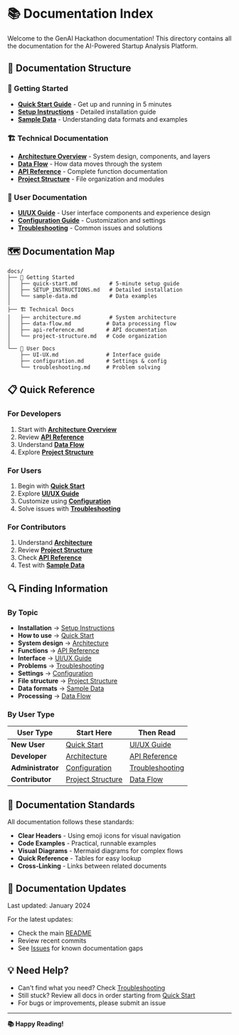 # 📚 Documentation Index

Welcome to the GenAI Hackathon documentation! This directory contains all the documentation for the AI-Powered Startup Analysis Platform.

## 📖 Documentation Structure

### 🚀 Getting Started
- **[Quick Start Guide](./quick-start.md)** - Get up and running in 5 minutes
- **[Setup Instructions](./SETUP_INSTRUCTIONS.md)** - Detailed installation guide
- **[Sample Data](./sample-data.md)** - Understanding data formats and examples

### 🏗️ Technical Documentation
- **[Architecture Overview](./architecture.md)** - System design, components, and layers
- **[Data Flow](./data-flow.md)** - How data moves through the system
- **[API Reference](./api-reference.md)** - Complete function documentation
- **[Project Structure](./project-structure.md)** - File organization and modules

### 🎨 User Documentation
- **[UI/UX Guide](./UI-UX.md)** - User interface components and experience design
- **[Configuration Guide](./configuration.md)** - Customization and settings
- **[Troubleshooting](./troubleshooting.md)** - Common issues and solutions

## 🗺️ Documentation Map

```
docs/
├── 🚀 Getting Started
│   ├── quick-start.md          # 5-minute setup guide
│   ├── SETUP_INSTRUCTIONS.md   # Detailed installation
│   └── sample-data.md          # Data examples
│
├── 🏗️ Technical Docs
│   ├── architecture.md         # System architecture
│   ├── data-flow.md           # Data processing flow
│   ├── api-reference.md       # API documentation
│   └── project-structure.md   # Code organization
│
└── 🎨 User Docs
    ├── UI-UX.md               # Interface guide
    ├── configuration.md       # Settings & config
    └── troubleshooting.md     # Problem solving
```

## 📋 Quick Reference

### For Developers
1. Start with **[Architecture Overview](./architecture.md)**
2. Review **[API Reference](./api-reference.md)**
3. Understand **[Data Flow](./data-flow.md)**
4. Explore **[Project Structure](./project-structure.md)**

### For Users
1. Begin with **[Quick Start](./quick-start.md)**
2. Explore **[UI/UX Guide](./UI-UX.md)**
3. Customize using **[Configuration](./configuration.md)**
4. Solve issues with **[Troubleshooting](./troubleshooting.md)**

### For Contributors
1. Understand **[Architecture](./architecture.md)**
2. Review **[Project Structure](./project-structure.md)**
3. Check **[API Reference](./api-reference.md)**
4. Test with **[Sample Data](./sample-data.md)**

## 🔍 Finding Information

### By Topic
- **Installation** → [Setup Instructions](./SETUP_INSTRUCTIONS.md)
- **How to use** → [Quick Start](./quick-start.md)
- **System design** → [Architecture](./architecture.md)
- **Functions** → [API Reference](./api-reference.md)
- **Interface** → [UI/UX Guide](./UI-UX.md)
- **Problems** → [Troubleshooting](./troubleshooting.md)
- **Settings** → [Configuration](./configuration.md)
- **File structure** → [Project Structure](./project-structure.md)
- **Data formats** → [Sample Data](./sample-data.md)
- **Processing** → [Data Flow](./data-flow.md)

### By User Type
| **User Type** | **Start Here** | **Then Read** |
|---------------|----------------|---------------|
| **New User** | [Quick Start](./quick-start.md) | [UI/UX Guide](./UI-UX.md) |
| **Developer** | [Architecture](./architecture.md) | [API Reference](./api-reference.md) |
| **Administrator** | [Configuration](./configuration.md) | [Troubleshooting](./troubleshooting.md) |
| **Contributor** | [Project Structure](./project-structure.md) | [Data Flow](./data-flow.md) |

## 📝 Documentation Standards

All documentation follows these standards:
- **Clear Headers** - Using emoji icons for visual navigation
- **Code Examples** - Practical, runnable examples
- **Visual Diagrams** - Mermaid diagrams for complex flows
- **Quick Reference** - Tables for easy lookup
- **Cross-Linking** - Links between related documents

## 🔄 Documentation Updates

Last updated: January 2024

For the latest updates:
- Check the main [README](../README.md)
- Review recent commits
- See [Issues](https://github.com/your-repo/issues) for known documentation gaps

## 💡 Need Help?

- Can't find what you need? Check [Troubleshooting](./troubleshooting.md)
- Still stuck? Review all docs in order starting from [Quick Start](./quick-start.md)
- For bugs or improvements, please submit an issue

---

**📚 Happy Reading!**
